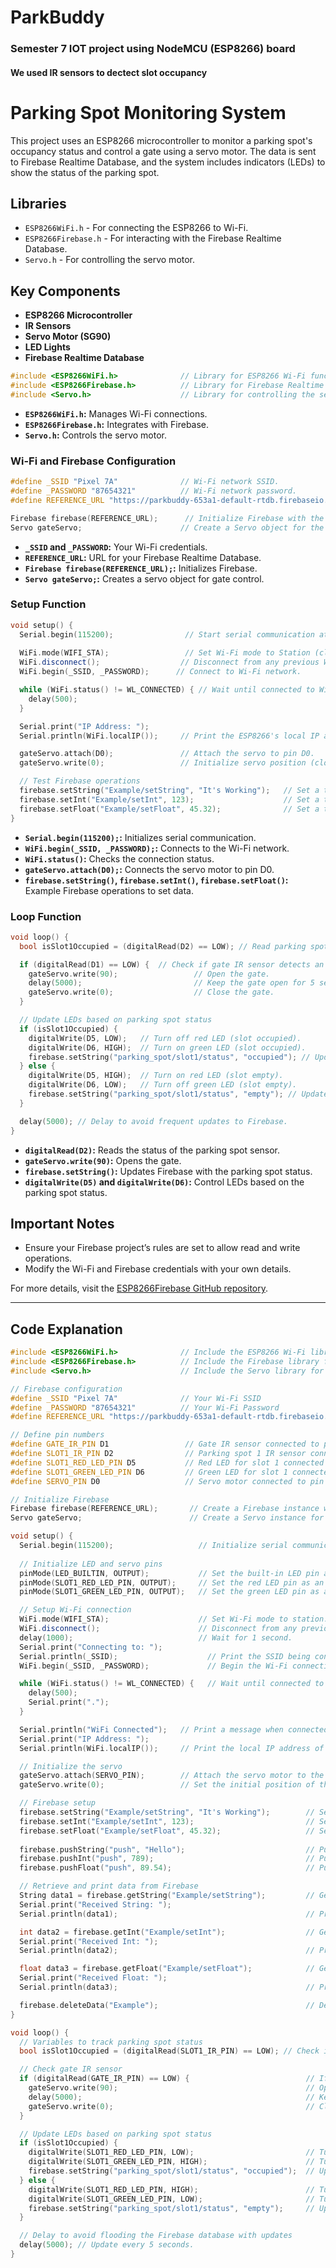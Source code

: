 # ParkBuddy
### Semester 7 IOT project using NodeMCU (ESP8266) board 

#### We used IR sensors to dectect slot occupancy

# Parking Spot Monitoring System

This project uses an ESP8266 microcontroller to monitor a parking spot's occupancy status and control a gate using a servo motor. The data is sent to Firebase Realtime Database, and the system includes indicators (LEDs) to show the status of the parking spot.

## Libraries

- `ESP8266WiFi.h` - For connecting the ESP8266 to Wi-Fi.
- `ESP8266Firebase.h` - For interacting with the Firebase Realtime Database.
- `Servo.h` - For controlling the servo motor.

## Key Components

- **ESP8266 Microcontroller**
- **IR Sensors**
- **Servo Motor (SG90)**
- **LED Lights**
- **Firebase Realtime Database**


```cpp
#include <ESP8266WiFi.h>              // Library for ESP8266 Wi-Fi functionality.
#include <ESP8266Firebase.h>          // Library for Firebase Realtime Database integration.
#include <Servo.h>                    // Library for controlling the servo motor.
```

- **`ESP8266WiFi.h`:** Manages Wi-Fi connections.
- **`ESP8266Firebase.h`:** Integrates with Firebase.
- **`Servo.h`:** Controls the servo motor.

### Wi-Fi and Firebase Configuration

```cpp
#define _SSID "Pixel 7A"              // Wi-Fi network SSID.
#define _PASSWORD "87654321"          // Wi-Fi network password.
#define REFERENCE_URL "https://parkbuddy-653a1-default-rtdb.firebaseio.com"  // Firebase Realtime Database URL.

Firebase firebase(REFERENCE_URL);      // Initialize Firebase with the database URL.
Servo gateServo;                      // Create a Servo object for the gate.
```

- **`_SSID` and `_PASSWORD`:** Your Wi-Fi credentials.
- **`REFERENCE_URL`:** URL for your Firebase Realtime Database.
- **`Firebase firebase(REFERENCE_URL);`:** Initializes Firebase.
- **`Servo gateServo;`:** Creates a servo object for gate control.

### Setup Function

```cpp
void setup() {
  Serial.begin(115200);                // Start serial communication at 115200 baud rate.
  
  WiFi.mode(WIFI_STA);                 // Set Wi-Fi mode to Station (client).
  WiFi.disconnect();                  // Disconnect from any previous Wi-Fi connections.
  WiFi.begin(_SSID, _PASSWORD);      // Connect to Wi-Fi network.

  while (WiFi.status() != WL_CONNECTED) { // Wait until connected to Wi-Fi.
    delay(500);
  }

  Serial.print("IP Address: ");
  Serial.println(WiFi.localIP());     // Print the ESP8266's local IP address.

  gateServo.attach(D0);               // Attach the servo to pin D0.
  gateServo.write(0);                 // Initialize servo position (closed gate).

  // Test Firebase operations
  firebase.setString("Example/setString", "It's Working");   // Set a test string value in Firebase.
  firebase.setInt("Example/setInt", 123);                    // Set a test integer value in Firebase.
  firebase.setFloat("Example/setFloat", 45.32);              // Set a test float value in Firebase.
}
```

- **`Serial.begin(115200);`:** Initializes serial communication.
- **`WiFi.begin(_SSID, _PASSWORD);`:** Connects to the Wi-Fi network.
- **`WiFi.status()`:** Checks the connection status.
- **`gateServo.attach(D0);`:** Connects the servo motor to pin D0.
- **`firebase.setString()`, `firebase.setInt()`, `firebase.setFloat()`:** Example Firebase operations to set data.

### Loop Function

```cpp
void loop() {
  bool isSlot1Occupied = (digitalRead(D2) == LOW); // Read parking spot status from IR sensor.

  if (digitalRead(D1) == LOW) {  // Check if gate IR sensor detects an object.
    gateServo.write(90);                 // Open the gate.
    delay(5000);                         // Keep the gate open for 5 seconds.
    gateServo.write(0);                  // Close the gate.
  }

  // Update LEDs based on parking spot status
  if (isSlot1Occupied) {
    digitalWrite(D5, LOW);   // Turn off red LED (slot occupied).
    digitalWrite(D6, HIGH);  // Turn on green LED (slot occupied).
    firebase.setString("parking_spot/slot1/status", "occupied"); // Update Firebase with status.
  } else {
    digitalWrite(D5, HIGH);  // Turn on red LED (slot empty).
    digitalWrite(D6, LOW);   // Turn off green LED (slot empty).
    firebase.setString("parking_spot/slot1/status", "empty"); // Update Firebase with status.
  }

  delay(5000); // Delay to avoid frequent updates to Firebase.
}
```

- **`digitalRead(D2)`:** Reads the status of the parking spot sensor.
- **`gateServo.write(90)`:** Opens the gate.
- **`firebase.setString()`:** Updates Firebase with the parking spot status.
- **`digitalWrite(D5)` and `digitalWrite(D6)`:** Control LEDs based on the parking spot status.

## Important Notes

- Ensure your Firebase project’s rules are set to allow read and write operations. 
- Modify the Wi-Fi and Firebase credentials with your own details.

For more details, visit the [ESP8266Firebase GitHub repository](https://github.com/Rupakpoddar/ESP8266Firebase).

----

## Code Explanation

```cpp
#include <ESP8266WiFi.h>              // Include the ESP8266 Wi-Fi library for network communication.
#include <ESP8266Firebase.h>          // Include the Firebase library for interaction with Firebase.
#include <Servo.h>                    // Include the Servo library for controlling the servo motor.

// Firebase configuration
#define _SSID "Pixel 7A"              // Your Wi-Fi SSID
#define _PASSWORD "87654321"          // Your Wi-Fi Password
#define REFERENCE_URL "https://parkbuddy-653a1-default-rtdb.firebaseio.com"  // Firebase project URL

// Define pin numbers
#define GATE_IR_PIN D1                 // Gate IR sensor connected to pin D1
#define SLOT1_IR_PIN D2                // Parking spot 1 IR sensor connected to pin D2
#define SLOT1_RED_LED_PIN D5           // Red LED for slot 1 connected to pin D5
#define SLOT1_GREEN_LED_PIN D6         // Green LED for slot 1 connected to pin D6
#define SERVO_PIN D0                   // Servo motor connected to pin D0

// Initialize Firebase
Firebase firebase(REFERENCE_URL);       // Create a Firebase instance with the database URL.
Servo gateServo;                        // Create a Servo instance for controlling the gate.

void setup() {
  Serial.begin(115200);                   // Initialize serial communication at 115200 baud.
  
  // Initialize LED and servo pins
  pinMode(LED_BUILTIN, OUTPUT);           // Set the built-in LED pin as an output.
  pinMode(SLOT1_RED_LED_PIN, OUTPUT);     // Set the red LED pin as an output.
  pinMode(SLOT1_GREEN_LED_PIN, OUTPUT);   // Set the green LED pin as an output.

  // Setup Wi-Fi connection
  WiFi.mode(WIFI_STA);                    // Set Wi-Fi mode to station.
  WiFi.disconnect();                      // Disconnect from any previous Wi-Fi connections.
  delay(1000);                            // Wait for 1 second.
  Serial.print("Connecting to: ");
  Serial.println(_SSID);                    // Print the SSID being connected to.
  WiFi.begin(_SSID, _PASSWORD);             // Begin the Wi-Fi connection.

  while (WiFi.status() != WL_CONNECTED) {   // Wait until connected to Wi-Fi.
    delay(500);
    Serial.print(".");
  }

  Serial.println("WiFi Connected");   // Print a message when connected to Wi-Fi.
  Serial.print("IP Address: ");
  Serial.println(WiFi.localIP());     // Print the local IP address of the ESP8266.

  // Initialize the servo
  gateServo.attach(SERVO_PIN);        // Attach the servo motor to the specified pin.
  gateServo.write(0);                 // Set the initial position of the servo (closed gate).

  // Firebase setup
  firebase.setString("Example/setString", "It's Working");        // Set a test string value in Firebase.
  firebase.setInt("Example/setInt", 123);                         // Set a test integer value in Firebase.
  firebase.setFloat("Example/setFloat", 45.32);                   // Set a test float value in Firebase.
  
  firebase.pushString("push", "Hello");                           // Push a string value to Firebase.
  firebase.pushInt("push", 789);                                  // Push an integer value to Firebase.
  firebase.pushFloat("push", 89.54);                              // Push a float value to Firebase.

  // Retrieve and print data from Firebase
  String data1 = firebase.getString("Example/setString");         // Get the string value from Firebase.
  Serial.print("Received String: ");
  Serial.println(data1);                                          // Print the received string value.

  int data2 = firebase.getInt("Example/setInt");                  // Get the integer value from Firebase.
  Serial.print("Received Int: ");
  Serial.println(data2);                                          // Print the received integer value.

  float data3 = firebase.getFloat("Example/setFloat");            // Get the float value from Firebase.
  Serial.print("Received Float: ");
  Serial.println(data3);                                          // Print the received float value.

  firebase.deleteData("Example");                                 // Delete the test data from Firebase.
}

void loop() {
  // Variables to track parking spot status
  bool isSlot1Occupied = (digitalRead(SLOT1_IR_PIN) == LOW); // Check if the parking spot is occupied by IR sensor.

  // Check gate IR sensor
  if (digitalRead(GATE_IR_PIN) == LOW) {                          // If an object is detected by the gate IR sensor.
    gateServo.write(90);                                          // Open the gate.
    delay(5000);                                                  // Keep the gate open for 5 seconds.
    gateServo.write(0);                                           // Close the gate.
  }

  // Update LEDs based on parking spot status
  if (isSlot1Occupied) {
    digitalWrite(SLOT1_RED_LED_PIN, LOW);                         // Turn off the red LED if the slot is occupied.
    digitalWrite(SLOT1_GREEN_LED_PIN, HIGH);                      // Turn on the green LED if the slot is occupied.
    firebase.setString("parking_spot/slot1/status", "occupied");  // Update Firebase with the slot status.
  } else {
    digitalWrite(SLOT1_RED_LED_PIN, HIGH);                        // Turn on the red LED if the slot is empty.
    digitalWrite(SLOT1_GREEN_LED_PIN, LOW);                       // Turn off the green LED if the slot is empty.
    firebase.setString("parking_spot/slot1/status", "empty");     // Update Firebase with the slot status.
  }

  // Delay to avoid flooding the Firebase database with updates
  delay(5000); // Update every 5 seconds.
}
```
